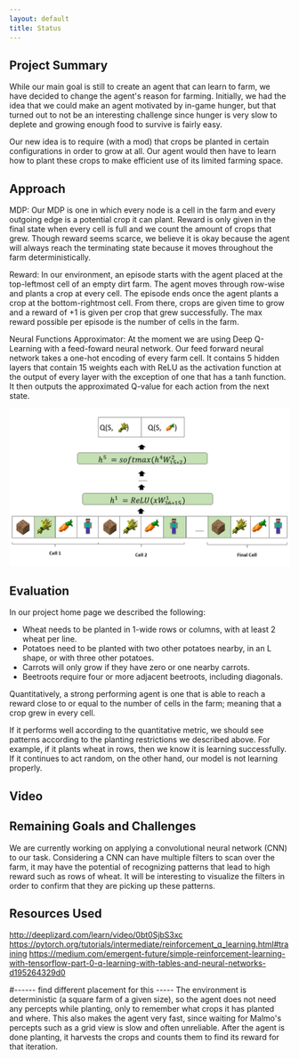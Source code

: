 ```yaml
---
layout: default
title: Status
---
```


## Project Summary

While our main goal is still to create an agent that can learn to farm, we have decided to change the agent's reason for farming. Initially, we had the idea that we could make an agent motivated by in-game hunger, but that turned out to not be an interesting challenge since hunger is very slow to deplete and growing enough food to survive is fairly easy.

Our new idea is to require (with a mod) that crops be planted in certain configurations in order to grow at all. Our agent would then have to learn how to plant these crops to make efficient use of its limited farming space.

## Approach
MDP:
Our MDP is one in which every node is a cell in the farm and every outgoing edge is a potential crop it can plant. 
Reward is only given in the final state when every cell is full and we count the amount of crops that grew. 
Though reward seems scarce, we believe it is okay because the agent will always reach the terminating state because it moves throughout the farm deterministically.

Reward:
In our environment, an episode starts with the agent placed at the top-leftmost cell of an empty dirt farm. 
The agent moves through row-wise and plants a crop at every cell. 
The episode ends once the agent plants a crop at the bottom-rightmost cell.
From there, crops are given time to grow and a reward of +1 is given per crop that grew successfully. 
The max reward possible per episode is the number of cells in the farm. 

Neural Functions Approximator:
At the moment we are using Deep Q-Learning with a feed-foward neural network.
Our feed forward neural network takes a one-hot encoding of every farm cell. 
It contains 5 hidden layers that contain 15 weights each with ReLU as the activation function at the output of every layer with the exception of one that has a tanh function. 
It then outputs the approximated Q-value for each action from the next state. 

![alt text](https://github.com/Farbod909/cs175-dont-starve/blob/master/Feed_Forward_Graphic.png)

## Evaluation
In our project home page we described the following: 

  - Wheat needs to be planted in 1-wide rows or columns, with at least 2 wheat per line.
  - Potatoes need to be planted with two other potatoes nearby, in an L shape, or with three other potatoes.
  - Carrots will only grow if they have zero or one nearby carrots.
  - Beetroots require four or more adjacent beetroots, including diagonals.

Quantitatively, a strong performing agent is one that is able to reach a reward close to or equal to the number of cells in the farm; meaning that a crop grew in every cell.

If it performs well according to the quantitative metric, we should see patterns according to the planting restrictions we described above.
For example, if it plants wheat in rows, then we know it is learning successfully. 
If it continues to act random, on the other hand, our model is not learning properly.

## Video

## Remaining Goals and Challenges
We are currently working on applying a convolutional neural network (CNN) to our task.
Considering a CNN can have multiple filters to scan over the farm, it may have the potential of recognizing patterns that lead to high reward such as rows of wheat.
It will be interesting to visualize the filters in order to confirm that they are picking up these patterns.




## Resources Used
http://deeplizard.com/learn/video/0bt0SjbS3xc
https://pytorch.org/tutorials/intermediate/reinforcement_q_learning.html#training
https://medium.com/emergent-future/simple-reinforcement-learning-with-tensorflow-part-0-q-learning-with-tables-and-neural-networks-d195264329d0



#------ find different placement for this -----
The environment is deterministic (a square farm of a given size), so the agent does not need any percepts while planting, only to remember what crops it has planted and where. This also makes the agent very fast, since waiting for Malmo's percepts such as a grid view is slow and often unreliable. After the agent is done planting, it harvests the crops and counts them to find its reward for that iteration.

